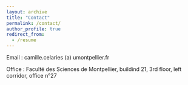 ```yaml
---
layout: archive
title: "Contact"
permalink: /contact/
author_profile: true
redirect_from:
  - /resume
---
```


Email : camille.celaries (a) umontpellier.fr

Office : Faculté des Sciences de Montpellier, buildind 21, 3rd floor, left corridor, office n°27
